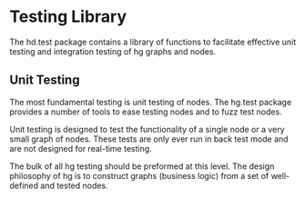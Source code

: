 Testing Library
===============

The hd.test package contains a library of functions to facilitate effective
unit testing and integration testing of hg graphs and nodes.

Unit Testing
------------

The most fundamental testing is unit testing of nodes. The hg.test package
provides a number of tools to ease testing nodes and to fuzz test nodes.

Unit testing is designed to test the functionality of a single node or a very
small graph of nodes. These tests are only ever run in back test mode and are
not designed for real-time testing.

The bulk of all hg testing should be preformed at this level. The
design philosophy of hg is to construct graphs (business logic) from
a set of well-defined and tested nodes.

